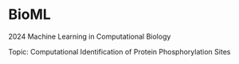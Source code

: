 # BioML

2024 Machine Learning in Computational Biology

Topic: Computational Identification of Protein Phosphorylation Sites
